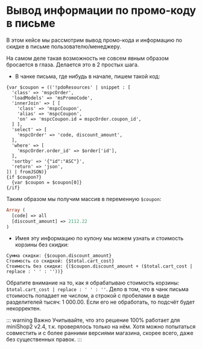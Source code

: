 # Вывод информации по промо-коду в письме

В этом кейсе мы рассмотрим вывод промо-кода и информацию по скидке в письме пользователю/менеджеру.

На самом деле такая возможность не совсем явным образом бросается в глаза. Делается это в 2 простых шага.

* В чанке письма, где нибудь в начале, пишем такой код:

```fenom
{var $coupon = (('!pdoResources' | snippet : [
  'class' => 'mspcOrder',
  'loadModels' => 'msPromoCode',
  'innerJoin' => [ [
    'class' => 'mspcCoupon',
    'alias' => 'mspcCoupon',
    'on' => 'mspcCoupon.id = mspcOrder.coupon_id',
  ] ],
  'select' => [
    'mspcOrder' => 'code, discount_amount',
  ],
  'where' => [
    'mspcOrder.order_id' => $order['id'],
  ],
  'sortby' => '{"id":"ASC"}',
  'return' => 'json',
]) | fromJSON)}
{if $coupon?}
  {var $coupon = $coupon[0]}
{/if}
```

Таким образом мы получим массив в переменную `$coupon`:

```php
Array (
  [code] => all
  [discount_amount] => 2112.22
)
```

* Имея эту информацию по купону мы можем узнать и стоимость корзины без скидки:

```fenom
Сумма скидки: {$coupon.discount_amount}
Стоимость со скидкой: {$total.cart_cost}
Стоимость без скидки: {($coupon.discount_amount + ($total.cart_cost | replace : ' ' : ''))}
```

Обратите внимание на то, как я обрабатываю стоимость корзины: `$total.cart_cost | replace : ' ' : ''`. Дело в том, что в чанк письма стоимость попадает не числом, а строкой с пробелами в виде разделителей тысяч: 1 000.00. Если его не обработать, то подсчёт будет некорректен.

::: warning Важно
Учитывайте, что это решение 100% работает для miniShop2 v2.4, т.к. проверялось только на нём. Хотя можно попытаться совместить и с более ранними версиями магазина, скорее всего, даже без существенных правок.
:::
